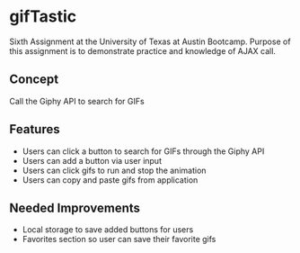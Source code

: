 # gifTastic
Sixth Assignment at the University of Texas at Austin Bootcamp. Purpose of this assignment is to demonstrate practice and knowledge of AJAX call. 

## Concept
Call the Giphy API to search for GIFs

## Features
- Users can click a button to search for GIFs through the Giphy API
- Users can add a button via user input
- Users can click gifs to run and stop the animation
- Users can copy and paste gifs from application

## Needed Improvements
- Local storage to save added buttons for users
- Favorites section so user can save their favorite gifs
